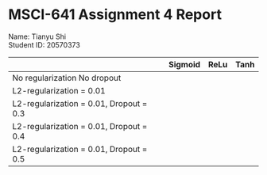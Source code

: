 # MSCI-641 Assignment 4 Report
Name: Tianyu Shi<br />
Student ID: 20570373<br />

|                                          | Sigmoid |   ReLu  |   Tanh  |
| ---------------------------------------- | ------- | ------- | ------- |
| No regularization No dropout             |         |         |         |
| L2-regularization = 0.01                 |         |         |         |
| L2-regularization = 0.01, Dropout = 0.3  |         |         |         |
| L2-regularization = 0.01, Dropout = 0.4  |         |         |         |
| L2-regularization = 0.01, Dropout = 0.5  |         |         |         |
